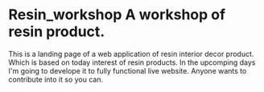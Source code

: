 # Resin_workshop A workshop of resin product. 
This is a landing page of a web application of resin interior decor product. 
Which is based on today interest of resin products. In the upcomping days I'm going to develope it to fully functional live website. 
Anyone wants to contribute into it so you can.
